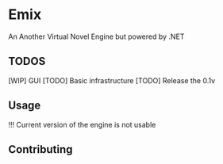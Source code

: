# Emix

An Another Virtual Novel Engine but powered by .NET 

## TODOS

[WIP] GUI
[TODO] Basic infrastructure
[TODO] Release the 0.1v

## Usage

!!! Current version of the engine is not usable

## Contributing


